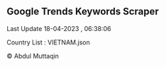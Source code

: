 

## Google Trends Keywords Scraper 
 
Last Update 18-04-2023 , 06:38:06

Country List :
VIETNAM.json



© Abdul Muttaqin 
